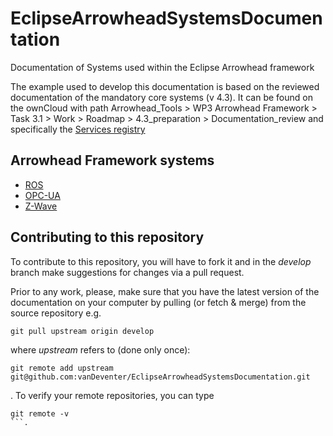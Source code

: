 # EclipseArrowheadSystemsDocumentation
Documentation of Systems used within the Eclipse Arrowhead framework

The example used to develop this documentation is based on the reviewed documentation of the mandatory core systems (v 4.3).
It can be found on the ownCloud with path Arrowhead_Tools > WP3 Arrowhead Framework > Task 3.1 > Work > Roadmap > 4.3_preparation > Documentation_review and specifically the [Services registry](https://atmospheres.research.ltu.se/owncloud/index.php/apps/files/?dir=/Arrowhead_Tools/WP3%20Arrowhead%20Framework/Task%203.1/Work/Roadmap/4.3_preparation/Documentation_review/Arrowhead%20Service%20Registry%20Documentation_JD&fileid=1941349)

## Arrowhead Framework systems
- [ROS](/ROS)
- [OPC-UA](/OPCUA)
- [Z-Wave](/ZWave)

## Contributing to this repository
To contribute to this repository, you will have to fork it and in the *develop* branch make suggestions for changes via a pull request.

Prior to any work, please, make sure that you have the latest version of the documentation on your computer by pulling (or fetch & merge) from the source repository e.g.

```
git pull upstream origin develop
```
where *upstream* refers to (done only once):
```
git remote add upstream git@github.com:vanDeventer/EclipseArrowheadSystemsDocumentation.git
```
. To verify your remote repositories, you can type
```
git remote -v
```.